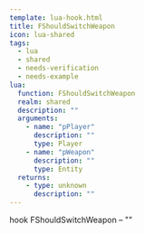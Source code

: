 ```yaml
---
template: lua-hook.html
title: FShouldSwitchWeapon
icon: lua-shared
tags:
  - lua
  - shared
  - needs-verification
  - needs-example
lua:
  function: FShouldSwitchWeapon
  realm: shared
  description: ""
  arguments:
    - name: "pPlayer"
      description: ""
      type: Player
    - name: "pWeapon"
      description: ""
      type: Entity
  returns:
    - type: unknown
      description: ""
---
```


<div class="lua__search__keywords">
hook FShouldSwitchWeapon &#x2013; ""
</div>
